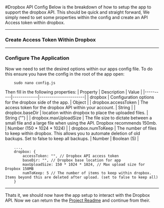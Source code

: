 #Dropbox API Config
Below is the breakdown of how to setup the app to support the dropbox API. This should be quick and straight forward, We simply need to set some properties within the config and create an API Access token within dropbox.

---------------------------------------
### Create Access Token Within Dropbox




---------------------------------------
### Configure The Application
Now we need to set the desired options within our apps config file. To do this ensure you have the config in the root of the app open:
```
    sudo nano config.js
```
Then fill in the following properties:
| Property | Description | Value                 |
|----------|-------------|-----------------------|
| dropbox  | Configuration options for the dropbox side of the app. | Object  |
| dropbox.accessToken | The access token for the dropbox API within your account. | String |
| dropbox.baseDir | location within dropbox to place the uploaded files. | String ("") |
| dropbox.maxUploadSize  | The file size to dictate between a small file and a large file when using the API. Dropbox recommends 150mb. | Number (150 * 1024 * 1024) |
| dropbox.numToKeep | The number of files to keep within dropbox. This allows you to automate deletion of old backups. Set to false to keep all backups. | Number | Boolean (5) |

```
    ...,
    dropbox: {
        accessToken: "", // Dropbox API access token
        baseDir: "", // Dropbox base location for app
        maxUploadSize: 150 * 1024 * 1024, // Max upload size for Dropbox 150MB
        numToKeep: 5 // The number of items to keep within dropbox. Items beyond this are deleted after upload. (set to false to keep all)
    }
```
---------------------------------------
Thats it, we should now have the app setup to interact with the Dropbox API. Now we can return the the [Project Readme](https://github.com/craigpryde/server-backup-app) and continue from their.